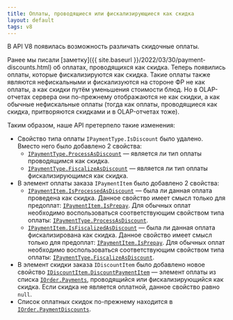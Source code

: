 ```yaml
---
title: Оплаты, проводящиеся или фискализирующиеся как скидка
layout: default
tags: v8
---
```


В API V8 появилась возможность различать скидочные оплаты.

Ранее мы писали
[заметку]({{ site.baseurl }}/2022/03/30/payment-discounts.html)
об оплатах, проводящихся как скидка.
Теперь появились оплаты, которые фискализируются как скидка.
Такие оплаты также являются нефискальными и фискализуются на стороне ФР не как оплаты, а как скидки путём уменьшения стоимости блюд.
Но в OLAP-отчетах сервера они по-прежнему отображаются не как скидки, а как обычные нефискальные оплаты
(тогда как оплаты, проводящиеся как скидка, притворяются скидками и в OLAP-отчетах тоже).

Таким образом, наше API претерпело такие изменения:

- Свойство типа оплаты `IPaymentType.IsDiscount` было удалено. Вместо него было добавлено 2 свойства:
	- [`IPaymentType.ProcessAsDiscount`](https://iiko.github.io/front.api.sdk/v8/html/P_Resto_Front_Api_Data_Payments_IPaymentType_ProcessAsDiscount.htm)
— является ли тип оплаты проводящимся как скидка.
	- [`IPaymentType.FiscalizeAsDiscount`](https://iiko.github.io/front.api.sdk/v8/html/P_Resto_Front_Api_Data_Payments_IPaymentType_FiscalizeAsDiscount.htm)
— является ли тип оплаты фискализирующимся как скидка.
- В элемент оплаты заказа `IPaymentItem` было добавлено 2 свойства:
	- [`IPaymentItem.IsProcessedAsDiscount`](https://iiko.github.io/front.api.sdk/v8/html/P_Resto_Front_Api_Data_Payments_IPaymentItem_IsProcessedAsDiscount.htm)
— была ли данная оплата проведена как скидка. Данное свойство имеет смысл только для предоплат:
[`IPaymentItem.IsPrepay`](https://iiko.github.io/front.api.sdk/v8/html/P_Resto_Front_Api_Data_Payments_IPaymentItem_IsPrepay.htm).
Для обычных оплат необходимо воспользоваться соответствующим свойством типа оплаты: 
[`IPaymentType.ProcessAsDiscount`](https://iiko.github.io/front.api.sdk/v8/html/P_Resto_Front_Api_Data_Payments_IPaymentType_ProcessAsDiscount.htm).
	- [`IPaymentItem.IsFiscalizedAsDiscount`](https://iiko.github.io/front.api.sdk/v8/html/P_Resto_Front_Api_Data_Payments_IPaymentItem_IsFiscalizedAsDiscount.htm)
— была ли данная оплата фискализирована как скидка. Данное свойство имеет смысл только для предоплат:
[`IPaymentItem.IsPrepay`](https://iiko.github.io/front.api.sdk/v8/html/P_Resto_Front_Api_Data_Payments_IPaymentItem_IsPrepay.htm).
Для обычных оплат необходимо воспользоваться соответствующим свойством типа оплаты: 
[`IPaymentType.FiscalizeAsDiscount`](https://iiko.github.io/front.api.sdk/v8/html/P_Resto_Front_Api_Data_Payments_IPaymentType_FiscalizeAsDiscount.htm).
- В элемент скидки заказа `IDiscountItem` было добавлено новое свойство
[`IDiscountItem.DiscountPaymentItem`](https://iiko.github.io/front.api.sdk/v8/html/P_Resto_Front_Api_Data_Orders_IDiscountItem_DiscountPaymentItem.htm)
— элемент оплаты из списка
[`IOrder.Payments`](https://iiko.github.io/front.api.sdk/v8/html/P_Resto_Front_Api_Data_Orders_IOrder_Payments.htm), 
проводящийся или фискализирующийся как скидка.
Если скидка не является оплатной, данное свойство равно `null`.
- Список оплатных скидок по-прежнему находится в
[`IOrder.PaymentDiscounts`](https://iiko.github.io/front.api.sdk/v8/html/P_Resto_Front_Api_Data_Orders_IOrder_PaymentDiscounts.htm).